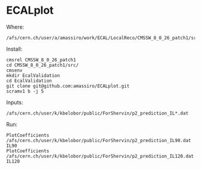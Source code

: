 # ECALplot


Where:

    /afs/cern.ch/user/a/amassiro/work/ECAL/LocalReco/CMSSW_8_0_26_patch1/src/EcalValidation/ECALplot
    
    
Install:

    cmsrel CMSSW_8_0_26_patch1
    cd CMSSW_8_0_26_patch1/src/
    cmsenv
    mkdir EcalValidation
    cd EcalValidation
    git clone git@github.com:amassiro/ECALplot.git
    scramv1 b -j 5
    
    
Inputs:

    /afs/cern.ch/user/k/kbelobor/public/ForShervin/p2_prediction_IL*.dat
    
    
Run:

    PlotCoefficients   /afs/cern.ch/user/k/kbelobor/public/ForShervin/p2_prediction_IL90.dat       IL90
    PlotCoefficients   /afs/cern.ch/user/k/kbelobor/public/ForShervin/p2_prediction_IL120.dat      IL120

